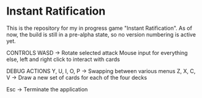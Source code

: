 # Instant Ratification

This is the repository for my in progress game "Instant Ratification".
As of now, the build is still in a pre-alpha state, so no version numbering is active yet.

CONTROLS
WASD -> Rotate selected attack
Mouse input for everything else, left and right click to interact with cards

DEBUG ACTIONS
Y, U, I, O, P -> Swapping between various menus
Z, X, C, V -> Draw a new set of cards for each of the four decks

Esc -> Terminate the application
